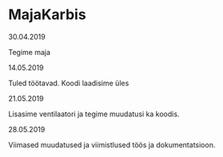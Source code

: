 # MajaKarbis

30.04.2019

Tegime maja

14.05.2019

Tuled töötavad. Koodi laadisime üles

21.05.2019  

Lisasime ventilaatori ja tegime muudatusi ka koodis.

28.05.2019

Viimased muudatused ja viimistlused töös ja dokumentatsioon.
